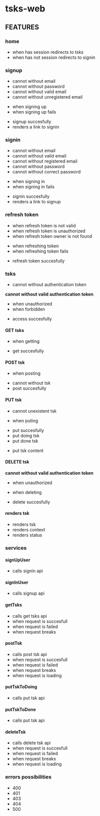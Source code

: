 # tsks-web

## FEATURES

### home

* when has session redirects to tsks
* when has not session redirects to signin

### signup

* cannot without email
* cannot without password
* cannot without valid email
* cannot without unregistered email
- when signing up
- when signing up fails
* signup succesfully
* renders a link to signin

### signin

* cannot without email
* cannot without valid email
* cannot without registered email
* cannot without password
* cannot without correct password
- when signing in
- when signing in fails
* signin succesfully
* renders a link to signup

### refresh token

* when refresh token is not valid
* when refresh token is unauthorized
* when refresh token owner is not found
- when refreshing token
- when refreshing token fails
* refresh token succesfully

### tsks

* cannot without authentication token

**cannot without valid authentication token**
* when unauthorized
* when forbidden

- access succesfully

#### GET tsks

- when getting
* get succesfully

#### POST tsk

- when posting
* cannot without tsk
* post succesfully

#### PUT tsk

* cannot unexistent tsk
- when puting
* put succesfully
* put doing tsk
* put done tsk
- put tsk content

#### DELETE tsk

**cannot without valid authentication token**
* when unauthorized

- when deleting
* delete succesfully

#### renders tsk

* renders tsk
* renders context
* renders status


### services

#### signUpUser
- calls signin api

#### signInUser
- calls signup api

#### getTsks
- calls get tsks api
- when request is succesfull
- when request is failed
- when request breaks

#### postTsk
- calls post tsk api
- when request is succesfull
- when request is failed
- when request breaks
- when request is loading

#### putTskToDoing
- calls put tsk api

#### putTskToDone
- calls put tsk api

#### deleteTsk
- calls delete tsk api
- when request is succesfull
- when request is failed
- when request breaks
- when request is loading

### errors possibilities

- 400
- 401
- 403
- 404
- 500
